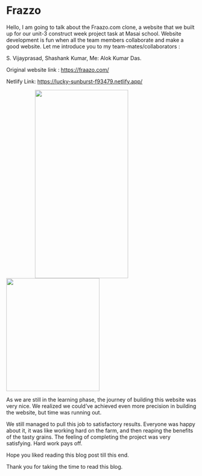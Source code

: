 # Frazzo



Hello, I am going to talk about the Fraazo.com clone, a website that we built up for our unit-3 construct week project task at Masai school. Website development is fun when all the team members collaborate and make a good website. Let me introduce you to my team-mates/collaborators :

S. Vijayprasad,
Shashank Kumar,
Me: Alok Kumar Das.

Original website link : https://fraazo.com/

Netlify Link: https://lucky-sunburst-f93479.netlify.app/
</br>

<img src="https://is2-ssl.mzstatic.com/image/thumb/Purple123/v4/d7/f4/27/d7f427b0-b79c-0822-fac9-e80df59d3cc2/pr_source.png/392x696bb.png" style="padding-left:15%" width="70%" height="500px" />
<img src="https://www.ondemandapps.in/wp-content/uploads/2022/03/Fraazo-1024x683.png" width="70%" height="300px" />


As we are still in the learning phase, the journey of building this website was very nice. We realized we could’ve achieved even more precision in building the website, but time was running out.

We still managed to pull this job to satisfactory results. Everyone was happy about it, it was like working hard on the farm, and then reaping the benefits of the tasty grains. The feeling of completing the project was very satisfying. Hard work pays off.

Hope you liked reading this blog post till this end.

Thank you for taking the time to read this blog.
